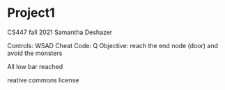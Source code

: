 # Project1
CS447 fall 2021
Samantha Deshazer

Controls: WSAD
Cheat Code: Q
Objective: reach the end node (door) and avoid the monsters

All low bar reached

reative commons license

